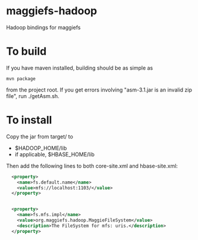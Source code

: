 maggiefs-hadoop
===============

Hadoop bindings for maggiefs


To build
==

If you have maven installed, building should be as simple as 

    mvn package

from the project root.  If you get errors involving "asm-3.1.jar is an invalid zip file", run ./getAsm.sh.



To install
==

Copy the jar from target/ to 

* $HADOOP_HOME/lib
* if applicable, $HBASE_HOME/lib

Then add the following lines to both core-site.xml and hbase-site.xml:

```xml
  <property>
    <name>fs.default.name</name>
    <value>mfs://localhost:1103/</value>
  </property>


  <property>
    <name>fs.mfs.impl</name>
    <value>org.maggiefs.hadoop.MaggieFileSystem</value>
    <description>The FileSystem for mfs: uris.</description>
  </property>
```


